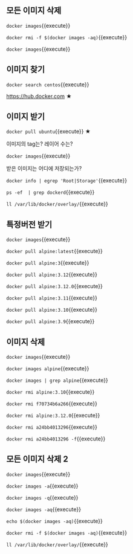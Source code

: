 <br>

## 모든 이미지 삭제

`docker images`{{execute}}

`docker rmi -f $(docker images -aq)`{{execute}}

`docker images`{{execute}}


## 이미지 찾기

`docker search centos`{{execute}}

https://hub.docker.com ★


## 이미지 받기

`docker pull ubuntu`{{execute}} ★

이미지의 tag는? 레이어 수는?

`docker images`{{execute}}

받은 이미지는 어디에 저장되는가?

`docker info | egrep 'Root|Storage'`{{execute}}

`ps -ef  | grep dockerd`{{execute}}

`ll /var/lib/docker/overlay/`{{execute}}


## 특정버전 받기

`docker images`{{execute}}

`docker pull alpine:latest`{{execute}}

`docker pull alpine:3`{{execute}}

`docker pull alpine:3.12`{{execute}}

`docker pull alpine:3.12.0`{{execute}}

`docker pull alpine:3.11`{{execute}}

`docker pull alpine:3.10`{{execute}}

`docker pull alpine:3.9`{{execute}}


## 이미지 삭제

`docker images`{{execute}}

`docker images alpine`{{execute}}

`docker images | grep alpine`{{execute}}

`docker rmi alpine:3.10`{{execute}}

`docker rmi f70734b6a266`{{execute}}

`docker rmi alpine:3.12.0`{{execute}}

`docker rmi a24bb4013296`{{execute}}

`docker rmi a24bb4013296 -f`{{execute}}


## 모든 이미지 삭제 2

`docker images`{{execute}}

`docker images -a`{{execute}}

`docker images -q`{{execute}}

`docker images -aq`{{execute}}

`echo $(docker images -aq)`{{execute}}

`docker rmi -f $(docker images -aq)`{{execute}}

`ll /var/lib/docker/overlay/`{{execute}}

